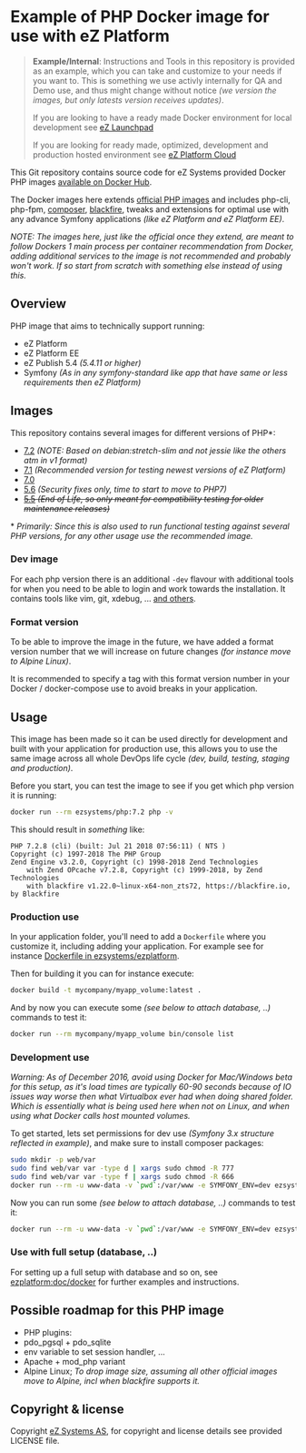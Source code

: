 # Example of PHP Docker image for use with eZ Platform

> **Example/Internal**: Instructions and Tools in this repository is provided as an example, which you can take and customize to your needs if you want to. This is something we use activly internally for QA and Demo use, and thus might change without notice _(we version the images, but only latests version receives updates)_.
>
> If you are looking to have a ready made Docker environment for local development see [eZ Launchpad](https://ezsystems.github.io/launchpad/)
>
> If you are looking for ready made, optimized, development and production hosted environment see [eZ Platform Cloud](https://ez.no/Blog/We-Are-Launching-eZ-Platform-Cloud-Speeding-Up-Development-of-Your-Projects)


This Git repository contains source code for eZ Systems provided Docker PHP images [available on Docker Hub](https://hub.docker.com/r/ezsystems/php/).

The Docker images here extends [official PHP images](https://hub.docker.com/_/php/) and includes php-cli, php-fpm, [composer](https://getcomposer.org/), [blackfire](https://blackfire.io/), tweaks and extensions for optimal use with any advance Symfony applications *(like eZ Platform and eZ Platform EE)*.

_NOTE: The images here, just like the official once they extend, are meant to follow Dockers 1 main process per container recommendation from Docker, adding additional services to the image is not recommended and probably won't work. If so start from scratch with something else instead of using this._


## Overview

PHP image that aims to technically support running:
- eZ Platform
- eZ Platform EE
- eZ Publish 5.4 *(5.4.11 or higher)*
- Symfony *(As in any symfony-standard like app that have same or less requirements then eZ Platform)*

## Images

This repository contains several images for different versions of PHP\*:
- [7.2](php/Dockerfile-7.2) *(NOTE: Based on debian:stretch-slim and not jessie like the others atm in v1 format)*
- [7.1](php/Dockerfile-7.1) *(Recommended version for testing newest versions of eZ Platform)*
- [7.0](php/Dockerfile-7.0)
- [5.6](php/Dockerfile-5.6) *(Security fixes only, time to start to move to PHP7)*
- ~~[5.5](php/Dockerfile-5.5) *(End of Life, so only meant for compatibility testing for older maintenance releases)*~~

\* *Primarily: Since this is also used to run functional testing against several PHP versions, for any other usage use the recommended image.*

### Dev image

For each php version there is an additional `-dev` flavour with additional tools for when you need to be able to login and work towards the installation. It contains tools like vim, git, xdebug, ... [and others](php/Dockerfile-dev).


### Format version

To be able to improve the image in the future, we have added a format version number that we will increase on future changes *(for instance move to Alpine Linux)*.

It is recommended to specify a tag with this format version number in your Docker / docker-compose use to avoid breaks in your application.


## Usage

This image has been made so it can be used directly for development and built with your application for production use, this
allows you to use the same image across all whole DevOps life cycle *(dev, build, testing, staging and production)*.

Before you start, you can test the image to see if you get which php version it is running:
```bash
docker run --rm ezsystems/php:7.2 php -v
```

This should result in *something* like:
```
PHP 7.2.8 (cli) (built: Jul 21 2018 07:56:11) ( NTS )
Copyright (c) 1997-2018 The PHP Group
Zend Engine v3.2.0, Copyright (c) 1998-2018 Zend Technologies
    with Zend OPcache v7.2.8, Copyright (c) 1999-2018, by Zend Technologies
    with blackfire v1.22.0~linux-x64-non_zts72, https://blackfire.io, by Blackfire
```

### Production use

In your application folder, you'll need to add a `Dockerfile` where you customize it, including adding your application.
For example see for instance [Dockerfile in ezsystems/ezplatform](https://github.com/ezsystems/ezplatform/blob/master/doc/docker/Dockerfile-app).


Then for building it you can for instance execute:
```bash
docker build -t mycompany/myapp_volume:latest .
```

And by now you can execute some *(see below to attach database, ..)* commands to test it:
```bash
docker run --rm mycompany/myapp_volume bin/console list
```

### Development use

*Warning: As of December 2016, avoid using Docker for Mac/Windows beta for this setup, as it's load times are typically 60-90 seconds because of IO issues way worse then what Virtualbox ever had when doing shared folder. Which is essentially what is being used here when not on Linux, and when using what Docker calls host mounted volumes.*

To get started, lets set permissions for dev use _(Symfony 3.x structure reflected in example)_, and make sure to install composer packages:
```bash
sudo mkdir -p web/var
sudo find web/var var -type d | xargs sudo chmod -R 777
sudo find web/var var -type f | xargs sudo chmod -R 666
docker run --rm -u www-data -v `pwd`:/var/www -e SYMFONY_ENV=dev ezsystems/php:7.2 composer install --no-progress --no-interaction --prefer-dist
```


Now you can run some *(see below to attach database, ..)* commands to test it:
```bash
docker run --rm -u www-data -v `pwd`:/var/www -e SYMFONY_ENV=dev ezsystems/php:7.2 bin/console list
```


### Use with full setup (database, ..)

For setting up a full setup with database and so on, see [ezplatform:doc/docker](https://github.com/ezsystems/ezplatform/tree/master/doc/docker) for further examples and instructions.


## Possible roadmap for this PHP image

- PHP plugins:
 - pdo_pgsql + pdo_sqlite
- env variable to set session handler, ...
- Apache + mod_php variant
- Alpine Linux; *To drop image size, assuming all other official images move to Alpine, incl when blackfire supports it.*

## Copyright & license
Copyright [eZ Systems AS](http://ez.no/), for copyright and license details see provided LICENSE file.
